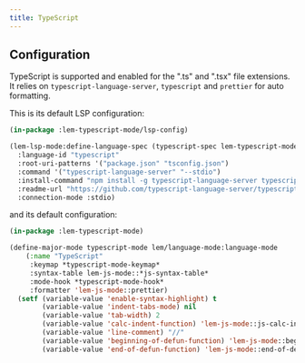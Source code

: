 ```yaml
---
title: TypeScript
---
```


## Configuration

TypeScript is supported and enabled for the ".ts" and ".tsx" file
extensions. It relies on `typescript-language-server`, `typescript`
and `prettier` for auto formatting.

This is its default LSP configuration:

```lisp
(in-package :lem-typescript-mode/lsp-config)

(lem-lsp-mode:define-language-spec (typescript-spec lem-typescript-mode:typescript-mode)
  :language-id "typescript"
  :root-uri-patterns '("package.json" "tsconfig.json")
  :command '("typescript-language-server" "--stdio")
  :install-command "npm install -g typescript-language-server typescript"
  :readme-url "https://github.com/typescript-language-server/typescript-language-server"
  :connection-mode :stdio)
```

and its default configuration:

```lisp
(in-package :lem-typescript-mode)

(define-major-mode typescript-mode lem/language-mode:language-mode
    (:name "TypeScript"
     :keymap *typescript-mode-keymap*
     :syntax-table lem-js-mode::*js-syntax-table*
     :mode-hook *typescript-mode-hook*
     :formatter 'lem-js-mode::prettier)
  (setf (variable-value 'enable-syntax-highlight) t
        (variable-value 'indent-tabs-mode) nil
        (variable-value 'tab-width) 2
        (variable-value 'calc-indent-function) 'lem-js-mode::js-calc-indent
        (variable-value 'line-comment) "//"
        (variable-value 'beginning-of-defun-function) 'lem-js-mode::beginning-of-defun
        (variable-value 'end-of-defun-function) 'lem-js-mode::end-of-defun))
```
